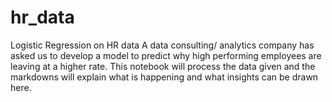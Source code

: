 # hr_data
Logistic Regression on HR data
A data consulting/ analytics company has asked us to develop a model to predict why high performing employees are leaving at a higher rate. This notebook will process the data given and the markdowns will explain what is happening and what insights can be drawn here.
